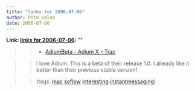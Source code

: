 ```yaml
---
title: "links for 2006-07-06"
author: Pito Salas
date: 2006-07-06
---
```


**Link: [links for 2006-07-06](None):** ""


>>

>>   * [AdiumBeta - Adium X - Trac](<http://trac.adiumx.com/wiki/AdiumBeta>)

>>

>> I love Adium. This is a beta of their release 1.0. I already like it better
than their previous stable version!

>>

>> (tags: [mac](<http://del.icio.us/pitosalas/mac>)
[soflow](<http://del.icio.us/pitosalas/soflow>)
[interesting](<http://del.icio.us/pitosalas/interesting>)
[instantmessaging](<http://del.icio.us/pitosalas/instantmessaging>))

>>

>>


